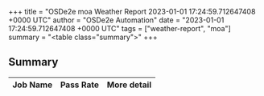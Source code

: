+++
title = "OSDe2e moa Weather Report 2023-01-01 17:24:59.712647408 +0000 UTC"
author = "OSDe2e Automation"
date = "2023-01-01 17:24:59.712647408 +0000 UTC"
tags = ["weather-report", "moa"]
summary = "<table class=\"summary\"></table>"
+++
## Summary

| Job Name | Pass Rate | More detail |
|----------|-----------|-------------|




